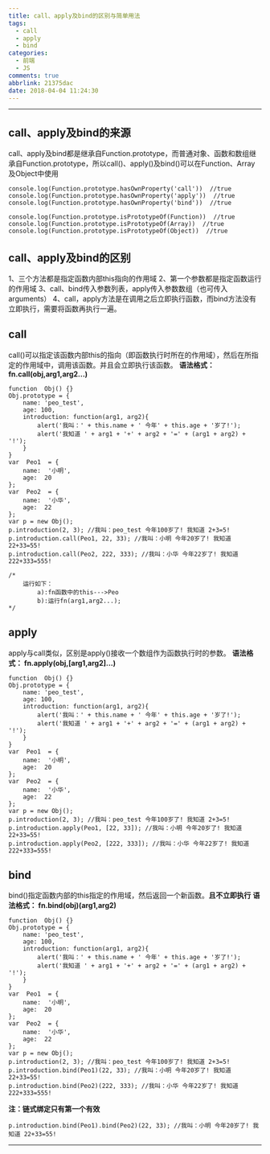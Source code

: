 ```yaml
---
title: call、apply及bind的区别与简单用法
tags:
  - call
  - apply
  - bind
categories:
  - 前端
  - JS
comments: true
abbrlink: 21375dac
date: 2018-04-04 11:24:30
---
```


---

call、apply及bind的来源
---
call、apply及bind都是继承自Function.prototype，而普通对象、函数和数组继承自Function.prototype，所以call()、apply()及bind()可以在Function、Array及Object中使用

```
console.log(Function.prototype.hasOwnProperty('call'))  //true
console.log(Function.prototype.hasOwnProperty('apply'))  //true
console.log(Function.prototype.hasOwnProperty('bind'))  //true

console.log(Function.prototype.isPrototypeOf(Function))  //true
console.log(Function.prototype.isPrototypeOf(Array))  //true
console.log(Function.prototype.isPrototypeOf(Object))  //true
```

call、apply及bind的区别
---
1、三个方法都是指定函数内部this指向的作用域
2、第一个参数都是指定函数运行的作用域
3、call、bind传入参数列表，apply传入参数数组（也可传入arguments）
4、call，apply方法是在调用之后立即执行函数，而bind方法没有立即执行，需要将函数再执行一遍。

call
---
call()可以指定该函数内部this的指向（即函数执行时所在的作用域），然后在所指定的作用域中，调用该函数。并且会立即执行该函数。
**语法格式： fn.call(obj,arg1,arg2...)**
```
function  Obj() {}
Obj.prototype = {
    name: 'peo_test',
    age: 100,
    introduction: function(arg1, arg2){
        alert('我叫：' + this.name + ' 今年' + this.age + '岁了!');
        alert('我知道 ' + arg1 + '+' + arg2 + '=' + (arg1 + arg2) + '!');
    }
}
var  Peo1  = {
    name:  '小明',
    age:  20
};
var  Peo2  = {
    name:  '小华',
    age:  22
};
var p = new Obj();
p.introduction(2, 3); //我叫：peo_test 今年100岁了! 我知道 2+3=5!
p.introduction.call(Peo1, 22, 33); //我叫：小明 今年20岁了! 我知道 22+33=55!
p.introduction.call(Peo2, 222, 333); //我叫：小华 今年22岁了! 我知道 222+333=555!

/*
    运行如下：
        a):fn函数中的this--->Peo
        b):运行fn(arg1,arg2...);
*/
```

apply
---

apply与call类似，区别是apply()接收一个数组作为函数执行时的参数。
**语法格式： fn.apply(obj,[arg1,arg2]...)**

```
function  Obj() {}
Obj.prototype = {
    name: 'peo_test',
    age: 100,
    introduction: function(arg1, arg2){
        alert('我叫：' + this.name + ' 今年' + this.age + '岁了!');
        alert('我知道 ' + arg1 + '+' + arg2 + '=' + (arg1 + arg2) + '!');
    }
}
var  Peo1  = {
    name:  '小明',
    age:  20
};
var  Peo2  = {
    name:  '小华',
    age:  22
};
var p = new Obj();
p.introduction(2, 3); //我叫：peo_test 今年100岁了! 我知道 2+3=5!
p.introduction.apply(Peo1, [22, 33]); //我叫：小明 今年20岁了! 我知道 22+33=55!
p.introduction.apply(Peo2, [222, 333]); //我叫：小华 今年22岁了! 我知道 222+333=555!
```

bind
---
bind()指定函数内部的this指定的作用域，然后返回一个新函数。**且不立即执行**
**语法格式： fn.bind(obj)(arg1,arg2)**

```
function  Obj() {}
Obj.prototype = {
    name: 'peo_test',
    age: 100,
    introduction: function(arg1, arg2){
        alert('我叫：' + this.name + ' 今年' + this.age + '岁了!');
        alert('我知道 ' + arg1 + '+' + arg2 + '=' + (arg1 + arg2) + '!');
    }
}
var  Peo1  = {
    name:  '小明',
    age:  20
};
var  Peo2  = {
    name:  '小华',
    age:  22
};
var p = new Obj();
p.introduction(2, 3); //我叫：peo_test 今年100岁了! 我知道 2+3=5!
p.introduction.bind(Peo1)(22, 33); //我叫：小明 今年20岁了! 我知道 22+33=55!
p.introduction.bind(Peo2)(222, 333); //我叫：小华 今年22岁了! 我知道 222+333=555!
```
**注：链式绑定只有第一个有效**
```
p.introduction.bind(Peo1).bind(Peo2)(22, 33); //我叫：小明 今年20岁了! 我知道 22+33=55!
```

---

